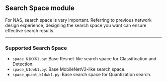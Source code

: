 ## Search Space module
For NAS, search space is very important. Referring to previous network design experience, designing the search space you want can ensure effective search results.

***

### **Supported Search Space**
* `space_K1KXK1.py`: Base Resnet-like search space for Classification and Detection.
* `space_k1dwk1.py`: Base MobileNetV2-like search space.
* `space_quant_k1dwk1.py`: Base search space for Quantization search.

